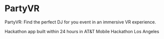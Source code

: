 # PartyVR

PartyVR: Find the perfect DJ for you event in an immersive VR experience.

Hackathon app built within 24 hours in AT&T Mobile Hackathon Los Angeles
